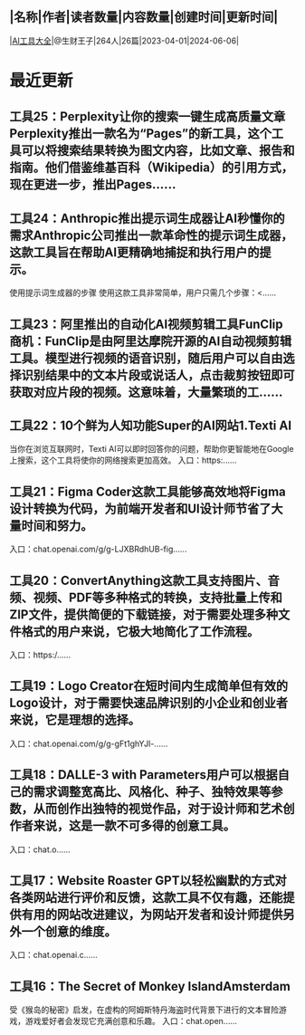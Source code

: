 |名称|作者|读者数量|内容数量|创建时间|更新时间|
---
|[AI工具大全](https://xiaobot.net/p/topai?refer=0b133df9-27dc-423b-8101-639049001c13)|@生财王子|264人|26篇|2023-04-01|2024-06-06|

# 最近更新
## 工具25：Perplexity让你的搜索一键生成高质量文章Perplexity推出一款名为“Pages”的新工具，这个工具可以将搜索结果转换为图文内容，比如文章、报告和指南。他们借鉴维基百科（Wikipedia）的引用方式，现在更进一步，推出Pages......
## 工具24：Anthropic推出提示词生成器让AI秒懂你的需求Anthropic公司推出一款革命性的提示词生成器，这款工具旨在帮助AI更精确地捕捉和执行用户的提示。
使用提示词生成器的步骤
使用这款工具非常简单，用户只需几个步骤：<......
## 工具23：阿里推出的自动化AI视频剪辑工具FunClip商机：FunClip是由阿里达摩院开源的AI自动视频剪辑工具。模型进行视频的语音识别，随后用户可以自由选择识别结果中的文本片段或说话人，点击裁剪按钮即可获取对应片段的视频。这意味着，大量繁琐的工......
## 工具22：10个鲜为人知功能Super的AI网站1.Texti AI
当你在浏览互联网时，Texti AI可以即时回答你的问题，帮助你更智能地在Google上搜索，这个工具将使你的网络搜索更加高效。
入口：https:......
## 工具21：Figma Coder这款工具能够高效地将Figma设计转换为代码，为前端开发者和UI设计师节省了大量时间和努力。
入口：chat.openai.com/g/g-LJXBRdhUB-fig......
## 工具20：ConvertAnything这款工具支持图片、音频、视频、PDF等多种格式的转换，支持批量上传和ZIP文件，提供简便的下载链接，对于需要处理多种文件格式的用户来说，它极大地简化了工作流程。
入口：https:/......
## 工具19：Logo Creator在短时间内生成简单但有效的Logo设计，对于需要快速品牌识别的小企业和创业者来说，它是理想的选择。
入口：chat.openai.com/g/g-gFt1ghYJl-......
## 工具18：DALLE-3 with Parameters用户可以根据自己的需求调整宽高比、风格化、种子、独特效果等参数，从而创作出独特的视觉作品，对于设计师和艺术创作者来说，这是一款不可多得的创意工具。
入口：chat.o......
## 工具17：Website Roaster GPT以轻松幽默的方式对各类网站进行评价和反馈，这款工具不仅有趣，还能提供有用的网站改进建议，为网站开发者和设计师提供另外一个创意的维度。
入口：chat.openai.c......
## 工具16：The Secret of Monkey IslandAmsterdam
受《猴岛的秘密》启发，在虚构的阿姆斯特丹海盗时代背景下进行的文本冒险游戏，游戏爱好者会发现它充满创意和乐趣。
入口：chat.open......

